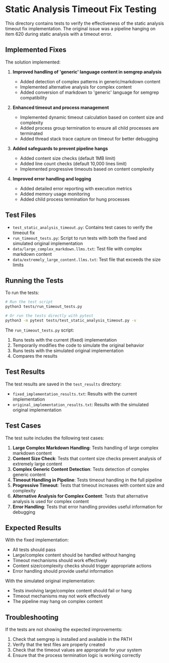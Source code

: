 # Static Analysis Timeout Fix Testing

This directory contains tests to verify the effectiveness of the static analysis timeout fix implementation. The original issue was a pipeline hanging on item 620 during static analysis with a timeout error.

## Implemented Fixes

The solution implemented:

1. **Improved handling of 'generic' language content in semgrep analysis**
   - Added detection of complex patterns in generic/markdown content
   - Implemented alternative analysis for complex content
   - Added conversion of markdown to 'generic' language for semgrep compatibility

2. **Enhanced timeout and process management**
   - Implemented dynamic timeout calculation based on content size and complexity
   - Added process group termination to ensure all child processes are terminated
   - Added thread stack trace capture on timeout for better debugging

3. **Added safeguards to prevent pipeline hangs**
   - Added content size checks (default 1MB limit)
   - Added line count checks (default 10,000 lines limit)
   - Implemented progressive timeouts based on content complexity

4. **Improved error handling and logging**
   - Added detailed error reporting with execution metrics
   - Added memory usage monitoring
   - Added child process termination for hung processes

## Test Files

- `test_static_analysis_timeout.py`: Contains test cases to verify the timeout fix
- `run_timeout_tests.py`: Script to run tests with both the fixed and simulated original implementation
- `data/large_complex_markdown.llms.txt`: Test file with complex markdown content
- `data/extremely_large_content.llms.txt`: Test file that exceeds the size limits

## Running the Tests

To run the tests:

```bash
# Run the test script
python3 tests/run_timeout_tests.py

# Or run the tests directly with pytest
python3 -m pytest tests/test_static_analysis_timeout.py -v
```

The `run_timeout_tests.py` script:
1. Runs tests with the current (fixed) implementation
2. Temporarily modifies the code to simulate the original behavior
3. Runs tests with the simulated original implementation
4. Compares the results

## Test Results

The test results are saved in the `test_results` directory:
- `fixed_implementation_results.txt`: Results with the current implementation
- `original_implementation_results.txt`: Results with the simulated original implementation

## Test Cases

The test suite includes the following test cases:

1. **Large Complex Markdown Handling**: Tests handling of large complex markdown content
2. **Content Size Check**: Tests that content size checks prevent analysis of extremely large content
3. **Complex Generic Content Detection**: Tests detection of complex generic content
4. **Timeout Handling in Pipeline**: Tests timeout handling in the full pipeline
5. **Progressive Timeout**: Tests that timeout increases with content size and complexity
6. **Alternative Analysis for Complex Content**: Tests that alternative analysis is used for complex content
7. **Error Handling**: Tests that error handling provides useful information for debugging

## Expected Results

With the fixed implementation:
- All tests should pass
- Large/complex content should be handled without hanging
- Timeout mechanisms should work effectively
- Content size/complexity checks should trigger appropriate actions
- Error handling should provide useful information

With the simulated original implementation:
- Tests involving large/complex content should fail or hang
- Timeout mechanisms may not work effectively
- The pipeline may hang on complex content

## Troubleshooting

If the tests are not showing the expected improvements:

1. Check that semgrep is installed and available in the PATH
2. Verify that the test files are properly created
3. Check that the timeout values are appropriate for your system
4. Ensure that the process termination logic is working correctly